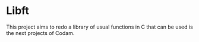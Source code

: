 # Libft
This project aims to redo a library of usual functions in C that can be used is the next projects of Codam.
